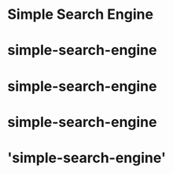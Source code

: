 # Simple Search Engine
# simple-search-engine
# simple-search-engine
# simple-search-engine
# 'simple-search-engine'
